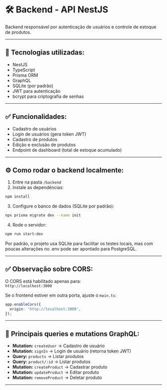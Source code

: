 # 🛠️ Backend - API NestJS

Backend responsável por autenticação de usuários e controle de estoque de produtos.

---

## 🚀 Tecnologias utilizadas:

- NestJS
- TypeScript
- Prisma ORM
- GraphQL
- SQLite (por padrão)
- JWT para autenticação
- bcrypt para criptografia de senhas

---

## ✅ Funcionalidades:

- Cadastro de usuários
- Login de usuários (gera token JWT)
- Cadastro de produtos
- Edição e exclusão de produtos
- Endpoint de dashboard (total de estoque acumulado)

---

## ⚙️ Como rodar o backend localmente:

1. Entre na pasta `/backend`
2. Instale as dependências:

```bash
npm install
```

3. Configure o banco de dados (SQLite por padrão):

```bash
npx prisma migrate dev --name init
```

4. Rode o servidor:

```bash
npm run start:dev
```

Por padrão, o projeto usa SQLite para facilitar os testes locais, mas com poucas alterações no .env pode ser apontado para PostgreSQL.

---

## ✅ Observação sobre CORS:

O CORS está habilitado apenas para:  
`http://localhost:3000`

Se o frontend estiver em outra porta, ajuste o `main.ts`:

```typescript
app.enableCors({
  origin: 'http://localhost:3000',
});
```

---

## 📌 Principais queries e mutations GraphQL:

- **Mutation:** `createUser` → Cadastro de usuário
- **Mutation:** `signIn` → Login de usuário (retorna token JWT)
- **Query:** `products` → Listar produtos
- **Query:** `product/:id` → Listar produtos
- **Mutation:** `createProduct` → Cadastrar produto
- **Mutation:** `updateProduct` → Editar produto
- **Mutation:** `removeProduct` → Deletar produto

---
